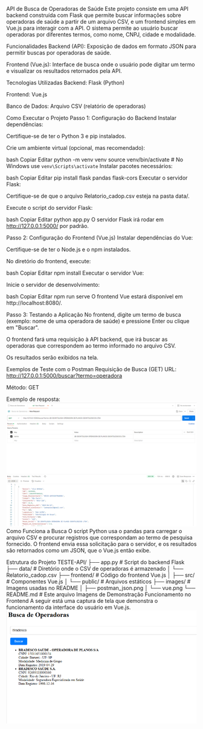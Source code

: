 API de Busca de Operadoras de Saúde
Este projeto consiste em uma API backend construída com Flask que permite buscar informações sobre operadoras de saúde a partir de um arquivo CSV, e um frontend simples em Vue.js para interagir com a API. O sistema permite ao usuário buscar operadoras por diferentes termos, como nome, CNPJ, cidade e modalidade.

Funcionalidades
Backend (API): Exposição de dados em formato JSON para permitir buscas por operadoras de saúde.

Frontend (Vue.js): Interface de busca onde o usuário pode digitar um termo e visualizar os resultados retornados pela API.

Tecnologias Utilizadas
Backend: Flask (Python)

Frontend: Vue.js

Banco de Dados: Arquivo CSV (relatório de operadoras)

Como Executar o Projeto
Passo 1: Configuração do Backend
Instalar dependências:

Certifique-se de ter o Python 3 e pip instalados.

Crie um ambiente virtual (opcional, mas recomendado):

bash
Copiar
Editar
python -m venv venv
source venv/bin/activate  # No Windows use `venv\Scripts\activate`
Instalar pacotes necessários:

bash
Copiar
Editar
pip install flask pandas flask-cors
Executar o servidor Flask:

Certifique-se de que o arquivo Relatorio_cadop.csv esteja na pasta data/.

Execute o script do servidor Flask:

bash
Copiar
Editar
python app.py
O servidor Flask irá rodar em http://127.0.0.1:5000/ por padrão.

Passo 2: Configuração do Frontend (Vue.js)
Instalar dependências do Vue:

Certifique-se de ter o Node.js e o npm instalados.

No diretório do frontend, execute:

bash
Copiar
Editar
npm install
Executar o servidor Vue:

Inicie o servidor de desenvolvimento:

bash
Copiar
Editar
npm run serve
O frontend Vue estará disponível em http://localhost:8080/.

Passo 3: Testando a Aplicação
No frontend, digite um termo de busca (exemplo: nome de uma operadora de saúde) e pressione Enter ou clique em "Buscar".

O frontend fará uma requisição à API backend, que irá buscar as operadoras que correspondem ao termo informado no arquivo CSV.

Os resultados serão exibidos na tela.

Exemplos de Teste com o Postman
Requisição de Busca (GET)
URL: http://127.0.0.1:5000/buscar?termo=operadora

Método: GET

Exemplo de resposta:
![Exemplo de Resposta - JSON](images/postman_json.png)
Como Funciona a Busca
O script Python usa o pandas para carregar o arquivo CSV e procurar registros que correspondam ao termo de pesquisa fornecido. O frontend envia essa solicitação para o servidor, e os resultados são retornados como um JSON, que o Vue.js então exibe.

Estrutura do Projeto
TESTE-API/
├── app.py              # Script do backend Flask
├── data/               # Diretório onde o CSV de operadoras é armazenado
│   └── Relatorio_cadop.csv
├── frontend/           # Código do frontend Vue.js
│   ├── src/            # Componentes Vue.js
│   └── public/         # Arquivos estáticos
├── images/             # Imagens usadas no README
│   ├── postman_json.png
│   └── vue.png
└── README.md           # Este arquivo
Imagens de Demonstração
Funcionamento no Frontend
A seguir está uma captura de tela que demonstra o funcionamento da interface do usuário em Vue.js.
![Vue Js](images/vue.png)

